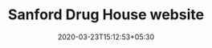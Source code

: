 ---
title: "Sanford Drug House website"
image: /images/websites/sdh-port.jpg
tags: ["websites"]
description: "https://www.sanforddrughouse.com/"
date: 2020-03-23T15:12:53+05:30
draft: false
---